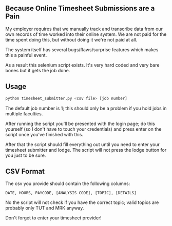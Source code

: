## Because Online Timesheet Submissions are a Pain ##

My employer requires that we manually track and transcribe data from our own records of time worked into their online system. We are not paid for the time spent doing this, but without doing it we're not paid at all. 

The system itself has several bugs/flaws/surprise features which makes this a painful event. 

As a result this selenium script exists. It's very hard coded and very bare bones but it gets the job done.


## Usage ##

```bash
python timesheet_submitter.py <csv file> [job number]
```

The default job number is 1; this should only be a problem if you hold jobs in multiple faculties.

After running the script you'll be presented with the login page; do this yourself (so I don't have to touch your credentials) and press enter on the script once you've finished with this.

After that the script should fill everything out until you need to enter your timesheet submitter and lodge. The script will not press the lodge button for you just to be sure.


## CSV Format ##

The csv you provide should contain the following columns:

```
DATE, HOURS, PAYCODE, [ANALYSIS CODE], [TOPIC], [DETAILS]
```

No the script will not check if you have the correct topic; valid topics are probably only TUT and MRK anyway.

Don't forget to enter your timesheet provider!